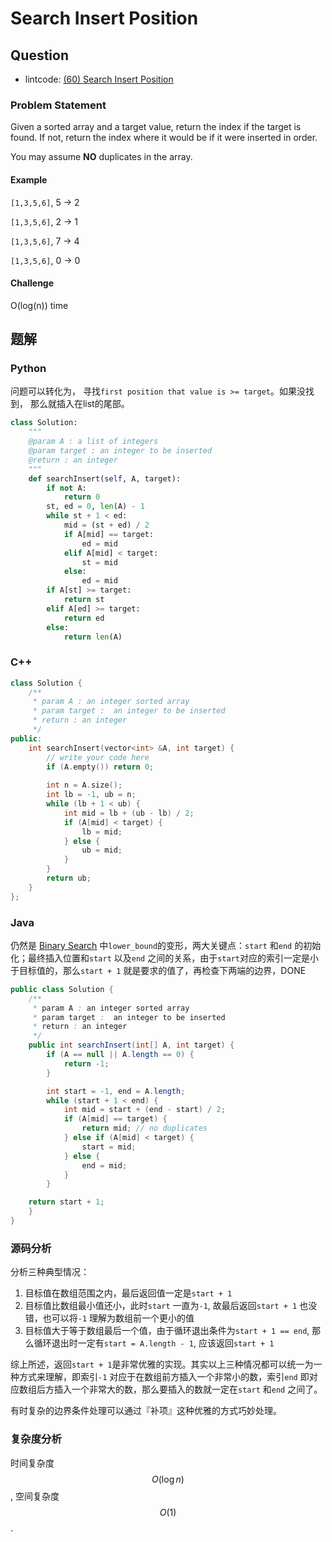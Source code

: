 # Search Insert Position

## Question

- lintcode: [(60) Search Insert Position](http://www.lintcode.com/en/problem/search-insert-position/)

### Problem Statement

Given a sorted array and a target value, return the index if the target is
found. If not, return the index where it would be if it were inserted in
order.

You may assume **NO** duplicates in the array.

#### Example

`[1,3,5,6]`, 5 → 2

`[1,3,5,6]`, 2 → 1

`[1,3,5,6]`, 7 → 4

`[1,3,5,6]`, 0 → 0

#### Challenge

O(log(n)) time


## 题解

### Python
问题可以转化为， 寻找`first position that value is >= target`。如果没找到， 那么就插入在list的尾部。

```python
class Solution:
    """
    @param A : a list of integers
    @param target : an integer to be inserted
    @return : an integer
    """
    def searchInsert(self, A, target):
        if not A:
            return 0
        st, ed = 0, len(A) - 1
        while st + 1 < ed:
            mid = (st + ed) / 2
            if A[mid] == target:
                ed = mid
            elif A[mid] < target:
                st = mid
            else:
                ed = mid
        if A[st] >= target:
            return st
        elif A[ed] >= target:
            return ed
        else:
            return len(A)
```

### C++
```c++
class Solution {
    /** 
     * param A : an integer sorted array
     * param target :  an integer to be inserted
     * return : an integer
     */
public:
    int searchInsert(vector<int> &A, int target) {
        // write your code here
        if (A.empty()) return 0;
        
        int n = A.size();
        int lb = -1, ub = n;
        while (lb + 1 < ub) {
            int mid = lb + (ub - lb) / 2;
            if (A[mid] < target) {
                lb = mid;
            } else {
                ub = mid;
            }
        }
        return ub;
    }
};
```

### Java
仍然是 [Binary Search](http://algorithm.yuanbin.me/zh-hans/basics_algorithm/binary_search.html) 中`lower_bound`的变形，两大关键点：`start` 和`end` 的初始化；最终插入位置和`start` 以及`end` 之间的关系，由于`start`对应的索引一定是小于目标值的，那么`start + 1` 就是要求的值了，再检查下两端的边界，DONE

```java
public class Solution {
    /**
     * param A : an integer sorted array
     * param target :  an integer to be inserted
     * return : an integer
     */
    public int searchInsert(int[] A, int target) {
        if (A == null || A.length == 0) {
            return -1;
        }

        int start = -1, end = A.length;
        while (start + 1 < end) {
            int mid = start + (end - start) / 2;
            if (A[mid] == target) {
                return mid; // no duplicates
            } else if (A[mid] < target) {
                start = mid;
            } else {
                end = mid;
            }
        }

	return start + 1;
    }
}
```

### 源码分析

分析三种典型情况：

1. 目标值在数组范围之内，最后返回值一定是`start + 1`
2. 目标值比数组最小值还小，此时`start` 一直为`-1`, 故最后返回`start + 1` 也没错，也可以将`-1` 理解为数组前一个更小的值
3. 目标值大于等于数组最后一个值，由于循环退出条件为`start + 1 == end`, 那么循环退出时一定有`start = A.length - 1`, 应该返回`start + 1`

综上所述，返回`start + 1`是非常优雅的实现。其实以上三种情况都可以统一为一种方式来理解，即索引`-1` 对应于在数组前方插入一个非常小的数，索引`end` 即对应数组后方插入一个非常大的数，那么要插入的数就一定在`start` 和`end` 之间了。

有时复杂的边界条件处理可以通过『补项』这种优雅的方式巧妙处理。

### 复杂度分析

时间复杂度 $$O(\log n)$$, 空间复杂度 $$O(1)$$.
